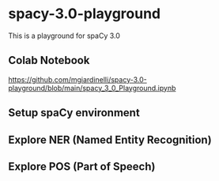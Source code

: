 # spacy-3.0-playground
This is a playground for spaCy 3.0

## Colab Notebook

https://github.com/mgiardinelli/spacy-3.0-playground/blob/main/spacy_3_0_Playground.ipynb

## Setup spaCy environment

## Explore NER (Named Entity Recognition)

## Explore POS (Part of Speech)
